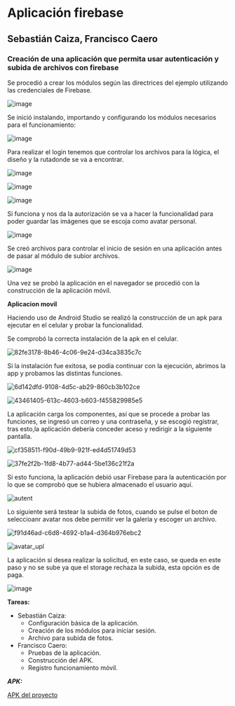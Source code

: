 # Aplicación firebase
## Sebastián Caiza, Francisco Caero
### Creación de una aplicación que permita usar autenticación y subida de archivos con firebase


Se procedió a crear los módulos según las directrices del ejemplo utilizando las credenciales de Firebase.

![image](https://github.com/user-attachments/assets/649e63e3-08ea-471a-bf31-60e374221aa2)

Se inició instalando, importando y configurando los módulos necesarios para el funcionamiento:

![image](https://github.com/user-attachments/assets/bc7c1204-95c1-4fb1-b638-bd114386b320)

Para realizar el login tenemos que controlar los archivos para la lógica, el diseño y la rutadonde se va a encontrar.

![image](https://github.com/user-attachments/assets/88b1612e-4f3d-4373-93a1-66ffd2b022ec)

![image](https://github.com/user-attachments/assets/577f262a-de68-4cb3-8dd4-befd650672e9)

![image](https://github.com/user-attachments/assets/02d415f8-a2f9-49ce-bdd4-a336f698c66d)

Si funciona y nos da la autorización se va a hacer la funcionalidad para poder guardar las imágenes que se escoja como avatar personal.

![image](https://github.com/user-attachments/assets/c1ef2988-6eb2-4fd7-9e52-f2f59c435274)


Se creó archivos para controlar el inicio de sesión en una aplicación antes de pasar al módulo de subior archivos.

![image](https://github.com/user-attachments/assets/01701530-5ad6-4b8d-bec3-f18be46f6a38)

Una vez se probó la aplicación en el navegador se procedió con la construcción de la aplicación móvil.

**Aplicacion movil**

Haciendo uso de Android Studio se realizó la construcción de un apk para ejecutar en el celular y probar la funcionalidad.

Se comprobó la correcta instalación de la apk en el celular.

![82fe3178-8b46-4c06-9e24-d34ca3835c7c](https://github.com/user-attachments/assets/bfda3e99-fc62-4f00-b6c2-d336ed848a95)

Si la instalación fue exitosa, se podía continuar con la ejecución, abrimos la app y probamos las distintas funciones.

![6d142dfd-9108-4d5c-ab29-860cb3b102ce](https://github.com/user-attachments/assets/dc6a141e-7927-43a8-b4fd-c805dd4eb9c7)

![43461405-613c-4603-b603-f455829985e5](https://github.com/user-attachments/assets/5956638f-7fd5-4867-9369-f24513d030ef)

La aplicación carga los componentes, así que se procede a probar las funciones, se ingresó un correo y una contraseña, y se escogió registrar, tras esto,la aplicación debería conceder aceso y redirigir a la siguiente pantalla.

![cf358511-f90d-49b9-921f-ed4d51749d53](https://github.com/user-attachments/assets/8661b763-045d-4d2a-b249-e0dabfc6a276)

![37fe2f2b-1fd8-4b77-ad44-5be136c21f2a](https://github.com/user-attachments/assets/4de6ecf0-f10e-4257-990c-aaf05b5cd298)


Si esto funciona, la aplicación debió usar Firebase para la autenticación por lo que se comprobó que se hubiera almacenado el usuario aquí.

![autent](https://github.com/user-attachments/assets/bc37a13f-f7ad-48b0-b87c-e93bb35b3744)


Lo siguiente será testear la subida de fotos, cuando se pulse el boton de seleccioanr avatar nos debe permitir ver la galeria y escoger un archivo.

![f91d46ad-c6d8-4692-b1a4-d364b976ebc2](https://github.com/user-attachments/assets/2dcaa1e5-5e9b-4dc8-b5ac-660a28c9b6d7)

![avatar_upl](https://github.com/user-attachments/assets/8857bd7d-81bb-484c-8970-f577faf03e2b)

La aplicación sí desea realizar la solicitud, en este caso, se queda en este paso y no se sube ya que el storage rechaza la subida, esta opción es de paga.

![image](https://github.com/user-attachments/assets/e2d6a460-5952-4664-9dde-b2e45d03e9df)

**Tareas:**

* Sebastián Caiza:
  - Configuración básica de la aplicación.
  - Creación de los módulos para iniciar sesión.
  - Archivo para subida de fotos.
* Francisco Caero:
  - Pruebas de la aplicación.
  - Construcción del APK.
  - Registro funcionamiento móvil.
  

***APK:***

[APK del proyecto](https://github.com/ericksebastian2003/autenticacion_aplicacion/tree/215f488a01e288a43916c7c50751fa1a5becde56/apk)

